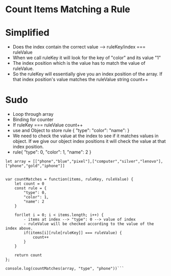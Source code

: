 # Count Items Matching a Rule

# Simplified
- Does the index contain the correct value --> ruleKey/index === ruleValue
- When we call ruleKey it will look for the key of "color" and its value "1"
 - The index position which is the value has to match the value of ruleValue.
- So the ruleKey will essentially give you an index position of the array. If that index position's value matches the ruleValue string count++

# Sudo
- Loop through array
- Binding for counter
- If ruleKey === ruleValue count++
- use and Object to store rule {
    "type": 
    "color":
    "name":
}
- We need to check the value at the index to see if it matches values in object. If we give our object index positions it will check the value at that index position.
- rule{
    "type": 0,
    "color": 1,
    "name": 2
}



```
let array = [["phone","blue","pixel"],["computer","silver","lenovo"],["phone","gold","iphone"]]


var countMatches = function(items, ruleKey, ruleValue) {
    let count = 0
    const rule = {
        "type": 0,
        "color": 1,
        "name": 2
    }
    
    for(let i = 0; i < items.length; i++) {
        - items at index --> "type": 0 --> value of index
        - ruleValue will be checked according to the value of the index above.
        if(items[i][rule[ruleKey]] === ruleValue) {
            count++
        }
    }
    
    return count
};

console.log(countMatches(array, "type", "phone"))```